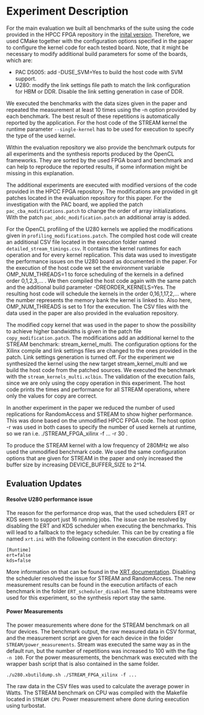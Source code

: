 # Experiment Description

For the main evaluation we built all benchmarks of the suite using the code provided in the HPCC FPGA repository in the [inital version](https://github.com/pc2/HPCC_FPGA/tree/1d8dead9d00a359e0116f0fd2c56206dcbf10d05).
Therefore, we used CMake together with the configuration options specified in the paper to configure the kernel code for each tested board.
Note, that it might be necessary to modify additional build parameters for some of the boards, which are:

- PAC D5005: add -DUSE_SVM=Yes to build the host code with SVM support.
- U280: modify the link settings file path to match the link configuration for HBM or DDR. Disable the link setting generation in case of DDR.

We executed the benchmarks with the data sizes given in the paper and repeated the measurement at least 10 times using the -n option provided by each benchmark.
The best result of these repetitions is automatically reported by the application.
For the host code of the STREAM kernel the runtime parameter `--single-kernel` has to be used for execution to specify the type of the used kernel.

Within the evaluation repository we also provide the benchmark outputs for all experiments and the synthesis reports produced by the OpenCL frameworks.
They are sorted by the used FPGA board and benchmark and can help to reproduce the reported results, if some information might be missing in this explanation.

The additional experiments are executed with modified versions of the code provided in the HPCC FPGA repository.
The modifications are provided in git patches located in the evaluation repository for this paper.
For the investigation with the PAC board, we applied the patch `pac_cba_modifications.patch` to change the order of array initializations.
With the patch `pac_abdc_modification.patch` an additional array is added.

For the OpenCL profiling of the U280 kernels we applied the modifications given in `profiling_modifications.patch`.
The compiled host code will create an additional CSV file located in the execution folder named `detailed_stream_timings.csv`.
It contains the kernel runtimes for each operation and for every kernel replication.
This data was used to investigate the performance issues on the U280 board as documented in the paper.
For the execution of the host code we set the environment variable OMP_NUM_THREADS=1 to force scheduling of the kernels in a defined order 0,1,2,3,... .
We then compiled the host code again with the same patch and the additional build parameter -DREORDER_KERNELS=Yes.
The resulting host code will schedule the kernels in the order 0,16,1,17,2,... where the number represents the memory bank the kernel is linked to.
Also here, OMP_NUM_THREADS is set to 1 for the execution.
The CSV files with the data used in the paper are also provided in the evaluation repository.

The modified copy kernel that was used in the paper to show the possibility to achieve higher bandwidths is given in the patch file `copy_modification.patch`.
The modifications add an additional kernel to the STREAM benchmark: stream_kernel_multi.
The configuration options for the Xilinx compile and link settings files are changed to the ones provided in the patch.
Link settings generation is turned off.
For the experiment we synthesized the kernel using the new target stream_kernel_multi and we build the host code from the patched sources.
We executed the benchmark with the `stream_kernels_multi.xclbin`.
The validation of the execution fails, since we are only using the copy operation in this experiment.
The host code prints the times and performance for all STREAM operations, where only the values for copy are correct.

In another experiment in the paper we reduced the number of used replications for RandomAccess and STREAM to show higher performance.
This was done based on the unmodified HPCC FPGA code.
The host option -r was used in both cases to specify the number of used kernels at runtime, so we ran i.e. ./STREAM_FPGA_xilinx -f ... -r 30 .

To produce the STREAM kernel with a low frequency of 280MHz we also used the unmodified benchmark code.
We used the same configuration options that are given for STREAM in the paper and only increased the buffer size by increasing DEVICE_BUFFER_SIZE to 2^14.

## Evaluation Updates

#### Resolve U280 performance issue

The reason for the performance drop was, that the used schedulers ERT or KDS seem to support just 16 running jobs.
The issue can be resolved by disabling the ERT and KDS scheduler when executing the benchmarks.
This will lead to a fallback to the legacy scheduler.
This can be by creating a file named `xrt.ini` with the following content in the execution directory:

    [Runtime]
    ert=false
    kds=false

More information on that can be found in the [XRT documentation](https://github.com/Xilinx/XRT/blob/master/src/runtime_src/doc/toc/debug-faq.rst#xrt-scheduling-options).
Disabling the scheduler resolved the issue for STREAM and RandomAccess.
The new measurement results can be found in the execution artifacts of each benchmark in the folder `ERT_scheduler_disabled`.
The same bitstreams were used for this experiment, so the synthesis report stay the same.

#### Power Measurements

The power measurements where done for the STREAM benchmark on all four devices.
The benchmark output, the raw measured data in CSV format, and the measurement script are given for each device in the folder `STREAM/power_measurements`.
Stream was executed the same way as in the default run, but the number of repetitions was increased to 100 with the flag `-n 100`.
For the power measurements, the benchmark was executed with the wrapper bash script that is also contained in the same folder.

    ./u280.xbutildump.sh ./STREAM_FPGA_xilinx -f ...

The raw data in the CSV files was used to calculate the average power in Watts.
The STREAM benchmark on CPU was compiled with the Makefile located in `STREAM CPU`.
Power measurement where done during execution using turbostat.
